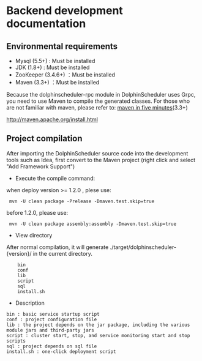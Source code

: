 # Backend development documentation

## Environmental requirements

 * Mysql (5.5+) :  Must be installed
 * JDK (1.8+) :  Must be installed
 * ZooKeeper (3.4.6+) ：Must be installed
 * Maven (3.3+) ：Must be installed

Because the dolphinscheduler-rpc module in DolphinScheduler uses Grpc, you need to use Maven to compile the generated classes.
For those who are not familiar with maven, please refer to: [maven in five minutes](http://maven.apache.org/guides/getting-started/maven-in-five-minutes.html)(3.3+)

http://maven.apache.org/install.html

## Project compilation
After importing the DolphinScheduler source code into the development tools such as Idea, first convert to the Maven project (right click and select "Add Framework Support")

* Execute the compile command:

when deploy version >= 1.2.0 , plese use:
```
 mvn -U clean package -Prelease -Dmaven.test.skip=true
```
before 1.2.0, please use:
```
 mvn -U clean package assembly:assembly -Dmaven.test.skip=true
```

* View directory

After normal compilation, it will generate ./target/dolphinscheduler-{version}/ in the current directory.

```
    bin
    conf
    lib
    script
    sql
    install.sh
```

- Description

```
bin : basic service startup script
conf : project configuration file
lib : the project depends on the jar package, including the various module jars and third-party jars
script : cluster start, stop, and service monitoring start and stop scripts
sql : project depends on sql file
install.sh : one-click deployment script
```

   
